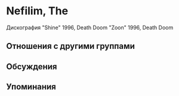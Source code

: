 # Nefilim, The

Дискография
"Shine" 1996, Death Doom
"Zoon" 1996, Death Doom

## Отношения с другими группами


## Обсуждения


## Упоминания

